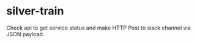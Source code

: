 # silver-train
Check api to get service status and make HTTP Post to slack channel via JSON payload.
